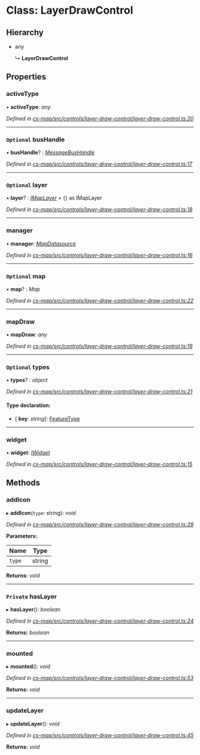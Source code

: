 # Class: LayerDrawControl

## Hierarchy

* any

  ↳ **LayerDrawControl**

## Properties

###  activeType

• **activeType**: *any*

*Defined in [cs-map/src/controls/layer-draw-control/layer-draw-control.ts:20](https://github.com/TNOCS/csnext/blob/99cbd46d/packages/cs-map/src/controls/layer-draw-control/layer-draw-control.ts#L20)*

___

### `Optional` busHandle

• **busHandle**? : *[MessageBusHandle](_cs_core_src_utils_message_bus_message_bus_handle_.messagebushandle.md)*

*Defined in [cs-map/src/controls/layer-draw-control/layer-draw-control.ts:17](https://github.com/TNOCS/csnext/blob/99cbd46d/packages/cs-map/src/controls/layer-draw-control/layer-draw-control.ts#L17)*

___

### `Optional` layer

• **layer**? : *[IMapLayer](../interfaces/_cs_map_src_classes_imap_layer_.imaplayer.md)* =  {} as IMapLayer

*Defined in [cs-map/src/controls/layer-draw-control/layer-draw-control.ts:18](https://github.com/TNOCS/csnext/blob/99cbd46d/packages/cs-map/src/controls/layer-draw-control/layer-draw-control.ts#L18)*

___

###  manager

• **manager**: *[MapDatasource](_cs_map_src_datasources_map_datasource_.mapdatasource.md)*

*Defined in [cs-map/src/controls/layer-draw-control/layer-draw-control.ts:16](https://github.com/TNOCS/csnext/blob/99cbd46d/packages/cs-map/src/controls/layer-draw-control/layer-draw-control.ts#L16)*

___

### `Optional` map

• **map**? : *Map*

*Defined in [cs-map/src/controls/layer-draw-control/layer-draw-control.ts:22](https://github.com/TNOCS/csnext/blob/99cbd46d/packages/cs-map/src/controls/layer-draw-control/layer-draw-control.ts#L22)*

___

###  mapDraw

• **mapDraw**: *any*

*Defined in [cs-map/src/controls/layer-draw-control/layer-draw-control.ts:19](https://github.com/TNOCS/csnext/blob/99cbd46d/packages/cs-map/src/controls/layer-draw-control/layer-draw-control.ts#L19)*

___

### `Optional` types

• **types**? : *object*

*Defined in [cs-map/src/controls/layer-draw-control/layer-draw-control.ts:21](https://github.com/TNOCS/csnext/blob/99cbd46d/packages/cs-map/src/controls/layer-draw-control/layer-draw-control.ts#L21)*

#### Type declaration:

* \[ **key**: *string*\]: [FeatureType](_cs_map_src_classes_feature_type_.featuretype.md)

___

###  widget

• **widget**: *[IWidget](../interfaces/_cs_core_src_widget_widget_.iwidget.md)*

*Defined in [cs-map/src/controls/layer-draw-control/layer-draw-control.ts:15](https://github.com/TNOCS/csnext/blob/99cbd46d/packages/cs-map/src/controls/layer-draw-control/layer-draw-control.ts#L15)*

## Methods

###  addIcon

▸ **addIcon**(`type`: string): *void*

*Defined in [cs-map/src/controls/layer-draw-control/layer-draw-control.ts:28](https://github.com/TNOCS/csnext/blob/99cbd46d/packages/cs-map/src/controls/layer-draw-control/layer-draw-control.ts#L28)*

**Parameters:**

Name | Type |
------ | ------ |
`type` | string |

**Returns:** *void*

___

### `Private` hasLayer

▸ **hasLayer**(): *boolean*

*Defined in [cs-map/src/controls/layer-draw-control/layer-draw-control.ts:24](https://github.com/TNOCS/csnext/blob/99cbd46d/packages/cs-map/src/controls/layer-draw-control/layer-draw-control.ts#L24)*

**Returns:** *boolean*

___

###  mounted

▸ **mounted**(): *void*

*Defined in [cs-map/src/controls/layer-draw-control/layer-draw-control.ts:53](https://github.com/TNOCS/csnext/blob/99cbd46d/packages/cs-map/src/controls/layer-draw-control/layer-draw-control.ts#L53)*

**Returns:** *void*

___

###  updateLayer

▸ **updateLayer**(): *void*

*Defined in [cs-map/src/controls/layer-draw-control/layer-draw-control.ts:45](https://github.com/TNOCS/csnext/blob/99cbd46d/packages/cs-map/src/controls/layer-draw-control/layer-draw-control.ts#L45)*

**Returns:** *void*
